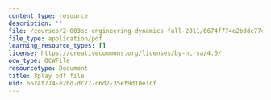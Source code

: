```yaml
---
content_type: resource
description: ''
file: /courses/2-003sc-engineering-dynamics-fall-2011/6674f774e2bddc77c6d235ef9d10e1cf_d00XI_UTKQo.pdf
file_type: application/pdf
learning_resource_types: []
license: https://creativecommons.org/licenses/by-nc-sa/4.0/
ocw_type: OCWFile
resourcetype: Document
title: 3play pdf file
uid: 6674f774-e2bd-dc77-c6d2-35ef9d10e1cf
---
```

